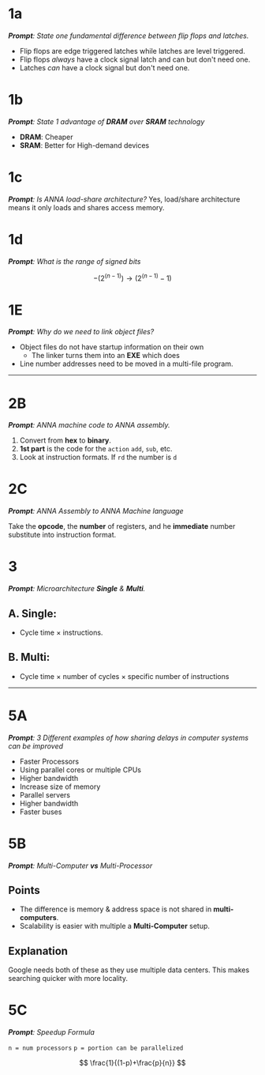 

# 1a
*__Prompt__: State one fundamental difference between flip flops and latches.*

- Flip flops are edge triggered latches while latches are level triggered.
- Flip flops *always* have a clock signal latch and can but don't need one.
- Latches *can* have a clock signal but don't need one.
# 1b
*__Prompt__: State 1 advantage of __DRAM__ over __SRAM__ technology*
- __DRAM__: Cheaper
- __SRAM__: Better for High-demand devices

# 1c
*__Prompt__: Is ANNA load-share architecture?*
Yes, load/share architecture means it only loads and shares access memory.
# 1d
*__Prompt__: What is the range of signed bits*

$$
-(2^{(n-1)}) \rightarrow (2^{(n-1)}-1)
$$
# 1E
*__Prompt__: Why do we need to link object files?*

- Object files do not have startup information on their own
	- The linker turns them into an __EXE__ which does
- Line number addresses need to be moved in a multi-file program.

___
# 2B
*__Prompt__: ANNA machine code to ANNA assembly.*

1. Convert from __hex__ to __binary__.
2. __1st part__ is the code for the `action` `add`, `sub`, etc.
3. Look at instruction formats. If `rd` the number is `d`

# 2C
*__Prompt__: ANNA Assembly to ANNA Machine language*

Take the __opcode__, the __number__ of registers, and he __immediate__ number substitute into instruction format.
# 3
*__Prompt__: Microarchitecture __Single__ & __Multi__.*

## __A.__ Single:
- Cycle time $\times$ instructions.
## __B.__ Multi:
- Cycle time $\times$ number of cycles $\times$ specific number of instructions
___
# 5A
*__Prompt__: 3 Different examples of how sharing delays in computer systems can be improved*

- Faster Processors
- Using parallel cores or multiple CPUs
- Higher bandwidth
- Increase size of memory
- Parallel servers
- Higher bandwidth
- Faster buses
# 5B
*__Prompt__: Multi-Computer __vs__ Multi-Processor*
## Points
- The difference is memory & address space is not shared in __multi-computers__.
- Scalability is easier with multiple a __Multi-Computer__ setup.
## Explanation
Google needs both of these as they use multiple data centers. This makes searching quicker with more locality.

# 5C
*__Prompt__: Speedup Formula*

`n = num processors`
`p = portion can be parallelized`

$$
\frac{1}{(1-p)+\frac{p}{n}}
$$




